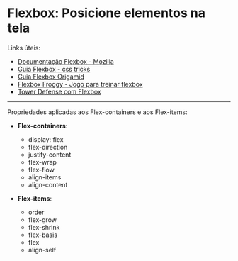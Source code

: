 # Flexbox: Posicione elementos na tela
Links úteis:
  - [Documentação Flexbox - Mozilla](https://developer.mozilla.org/pt-BR/docs/Learn/CSS/CSS_layout/Flexbox)
  - [Guia Flexbox - css tricks](https://css-tricks.com/snippets/css/a-guide-to-flexbox/)
  - [Guia Flexbox Origamid](https://origamid.com/projetos/flexbox-guia-completo/#flex)
  - [Flexbox Froggy - Jogo para treinar flexbox](https://flexboxfroggy.com/)
  - [Tower Defense com Flexbox](http://www.flexboxdefense.com/)
***
Propriedades aplicadas aos Flex-containers e aos Flex-items:
  - **Flex-containers**:

    - display: flex
    - flex-direction
    - justify-content
    - flex-wrap
    - flex-flow
    - align-items
    - align-content

  - **Flex-items**:

    - order
    - flex-grow
    - flex-shrink
    - flex-basis
    - flex
    - align-self
